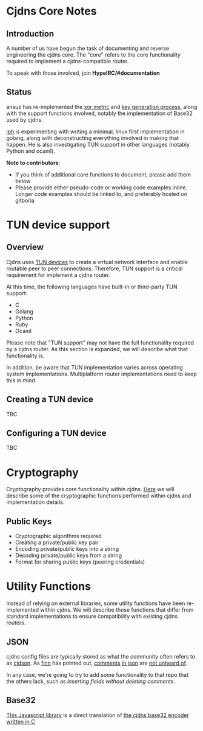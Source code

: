 # Cjdns Core Notes

## Introduction

A number of us have begun the task of documenting and reverse engineering the cjdns core. The "core" refers to the core functionality required to implement a cjdns-compatible router.

To speak with those involved, join **HypeIRC/#documentation**

## Status

ansuz has re-implemented the [xor metric](https://github.com/ansuz/cjdnsjs/tree/master/scripts/xor) and [key generation process](https://github.com/ansuz/cjdnsjs/tree/master/scripts/keys), along with the support functions involved, notably the implementation of Base32 used by cjdns.

[jph](https://hackworth.be/) is experimenting with writing a minimal, linux first implementation in golang, along with deconstructing everything involved in making that happen. He is also investigating TUN support in other languages (notably Python and ocaml).

**Note to contributors**: 

* If you think of additional core functions to document, please add them below  
* Please provide either pseudo-code or working code examples inline. Longer code examples should be linked to, and preferably hosted on gitboria

# TUN device support

## Overview

Cjdns uses [TUN devices](https://www.kernel.org/doc/Documentation/networking/tuntap.txt) to create a virtual network interface and enable routable peer to peer connections. Therefore, TUN support is a critical requirement for implement a cjdns router. 

At this time, the following languages have built-in or third-party TUN support:

* C
* Golang
* Python
* Ruby
* Ocaml

Please note that "TUN support" may not have the full functionality required by a cjdns router. As this section is expanded, we will describe what that functionality is.

In addition, be aware that TUN implementation varies across operating system implementations. Multiplatform router implementations need to keep this in mind.

## Creating a TUN device

TBC

## Configuring a TUN device

TBC

# Cryptography

Cryptography provides core functionality within cjdns. [Here](cryptography.md) we will describe some of the cryptographic functions performed within cjdns and implementation details.

## Public Keys

* Cryptographic algorithms required
* Creating a private/public key pair
* Encoding private/public keys into a string
* Decoding private/public keys from a string
* Format for sharing public keys (peering credentials)

# Utility Functions

Instead of relying on external libraries, some utility functions have been re-implemented within cjdns. We will describe those functions that differ from standard implementations to ensure compatibility with existing cjdns routers.

## JSON

cjdns config files are typically stored as what the community often refers to as [cjdson](https://github.com/cjdson). As [finn](https://github.com/thefinn93) has pointed out, [comments](https://commentjson.readthedocs.org/en/latest/) [in json](https://www.npmjs.com/package/strip-json-comments) are [not unheard of](https://www.npmjs.com/package/json-comments).

In any case, we're going to try to add some functionality to that repo that the others lack, such as _inserting fields without deleting comments_.

## Base32

[This Javascript library](https://github.com/ansuz/cjdnsjs/blob/master/scripts/keys/cjdb32.js) is a direct translation of [the cjdns base32 encoder written in C](https://github.com/cjdelisle/cjdns/blob/master/util/Base32.h#L109)
